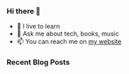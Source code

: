 ### Hi there 👋

- 🌱 I live to learn
- 💬 Ask me about tech, books, music
- 📫 You can reach me on [my website](https://mrcis.me/contact)














### Recent Blog Posts

